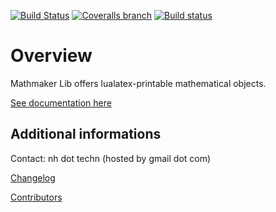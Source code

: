 [![Build Status](https://travis-ci.org/nicolashainaux/mathmakerlib.svg?branch=master)](https://travis-ci.org/nicolashainaux/mathmakerlib)
[![Coveralls branch](https://img.shields.io/coveralls/nicolashainaux/mathmakerlib/master.svg?maxAge=2592000)](https://coveralls.io/github/nicolashainaux/mathmakerlib)
[![Build status](https://ci.appveyor.com/api/projects/status/uophwj4u6i3byd5r/branch/master?svg=true)](https://ci.appveyor.com/project/nicolashainaux/mathmakerlib/branch/master)



Overview
========

Mathmaker Lib offers lualatex-printable mathematical objects.

[See documentation here](http://mathmaker-lib.readthedocs.io/)

Additional informations
-----------------------

Contact: nh dot techn (hosted by gmail dot com)

[Changelog](https://github.com/nicolashainaux/mathmakerlib/blob/master/CHANGELOG.rst)

[Contributors](https://github.com/nicolashainaux/mathmakerlib/blob/master/CONTRIBUTORS.rst)
